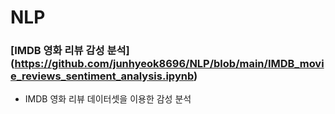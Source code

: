 # NLP

### [IMDB 영화 리뷰 감성 분석] (https://github.com/junhyeok8696/NLP/blob/main/IMDB_movie_reviews_sentiment_analysis.ipynb)
- IMDB 영화 리뷰 데이터셋을 이용한 감성 분석

